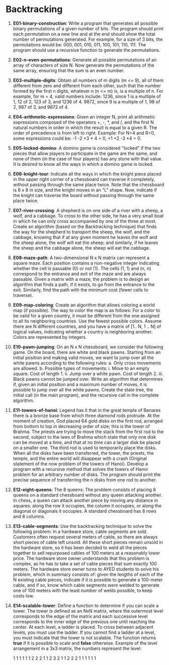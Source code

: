 # Backtracking

1) **E01-binary-construction**: Write a program that generates all possible binary permutations of a given number of bits. The program should print each permutation on a new line and at the end should show the total number of permutations generated. For example, for a size of 3 bits, the permutations would be: 000, 001, 010, 011, 100, 101, 110, 111. The program should use a recursive function to generate the permutations.

2) **E02-n-even-permutations**: Generate all possible permutations of an array of characters of size N. Now generate the permutations of the same array, ensuring that the sum is an even number.

3) **E03-multiple-digits**: Obtain all numbers of m digits (m <= 9), all of them different from zero and different from each other, such that the number formed by the first n digits, whatever n (n <= m) is, is a multiple of n. For example, for m = 4, valid numbers include: 1236, since 1 is a multiple of 1, 12 of 2, 123 of 3, and 1236 of 4. 9872, since 9 is a multiple of 1, 98 of 2, 987 of 3, and 9872 of 4.

4) **E04-arithmetic-expressions**: Given an integer N, print all arithmetic expressions composed of the operators +, -, *, and /, and the first N natural numbers in order in which the result is equal to a given R. The order of precedence is from left to right. Example: For N=4 and R=0, some expressions could be: -1 -2 +3 * 4 = 0, +1 +2 -3 *4 = 0.

5) **E05-locked-domino**: A domino game is considered "locked" if the two pieces that allow players to participate in the game are the same, and none of them (in the case of four players) has any stone with that value. It is desired to know all the ways in which a domino game is locked.

6) **E06-knight-tour**: Indicate all the ways in which the knight piece placed in the upper right corner of a chessboard can traverse it completely, without passing through the same place twice. Note that the chessboard is 8 x 8 in size, and the knight moves in an "L" shape. Now, indicate if the knight can traverse the board without passing through the same place twice.

7) **E07-river-crossing**: A shepherd is on one side of a river with a sheep, a wolf, and a cabbage. To cross to the other side, he has a very small boat in which he can only cross accompanied by one of the three at most. Create an algorithm (based on the Backtracking technique) that finds the way for the shepherd to transport the sheep, the wolf, and the cabbage, knowing that if at any given moment he leaves the wolf and the sheep alone, the wolf will eat the sheep; and similarly, if he leaves the sheep and the cabbage alone, the sheep will eat the cabbage.

8) **E08-maze-path**: A two-dimensional N x N matrix can represent a square maze. Each position contains a non-negative integer indicating whether the cell is passable (0) or not (1). The cells (1, 1) and (n, n) correspond to the entrance and exit of the maze and are always passable. Given a matrix with a maze, the problem is to design an algorithm that finds a path, if it exists, to go from the entrance to the exit. Similarly, find the path with the minimum cost (fewer cells to traverse).

9) **E09-map-coloring**: Create an algorithm that allows coloring a world map (if possible). The way to color the map is as follows: For a color to be valid for a given country, it must be different from the one assigned to all its neighboring countries. Use the fewest possible colors. Assume there are N different countries, and you have a matrix of [1.. N, 1 .. N] of logical values, indicating whether a country is neighboring another. Colors are represented by integers.

10) **E10-pawn-jumping**: On an N x N chessboard, we consider the following game. On the board, there are white and black pawns. Starting from an initial position and making valid moves, we want to jump over all the white pawns according to the following rules:
    a. Only cross movements are allowed.
    b. Possible types of movements:
        i. Move to an empty square. Cost of length 1.
        ii. Jump over a white pawn. Cost of length 2.
        iii. Black pawns cannot be jumped over.
    Write an algorithm that determines if, given an initial position and a maximum number of moves, it is possible to jump over all the white pawns. Create the state tree, the initial call (in the main program), and the recursive call in the complete algorithm.

11) **E11-towers-of-hanoi**: Legend has it that in the great temple of Benares there is a bronze base from which three diamond rods protrude. At the moment of creation, God placed 64 gold disks on the first rod, arranged from bottom to top in decreasing order of size; this is the tower of Brahma. The priests are trying to move the stack from the first rod to the second, subject to the laws of Brahma which state that only one disk can be moved at a time, and that at no time can a larger disk be placed on a smaller one. The third rod is used to temporarily place the disks. When all the disks have been transferred, the tower, the priests, the temple, and the entire world will disappear with a crash (Original statement of the now problem of the towers of Hanoi). Develop a program with a recursive method that solves the towers of Hanoi problem for an arbitrary number of disks. The program should print the precise sequence of transferring the n disks from one rod to another.

12) **E12-eight-queens**: The 8 queens: The problem consists of placing 8 queens on a standard chessboard without any queen attacking another. In chess, a queen can attack another piece by moving any distance in squares: along the row it occupies, the column it occupies, or along the diagonal or diagonals it occupies. A standard chessboard has 8 rows and 8 columns.

13) **E13-cable-segments**: Use the backtracking technique to solve the following problem: In a hardware store, cable segments are sold. Customers often request several meters of cable, so there are always short pieces of cable left unsold. All these short pieces remain unsold in the hardware store, so it has been decided to weld all the pieces together to sell repurposed cables of 100 meters at a reasonably lower price. The hardware store owner understands that this problem is complex, as he has to take a set of cable pieces that sum exactly 100 meters. The hardware store owner turns to AYED students to solve his problem, which in summary consists of: given the lengths of each of the N existing cable pieces, indicate if it is possible to generate a 100-meter cable, and if so, know which cable segments were welded to generate one of 100 meters with the least number of welds possible, to keep costs low.

14) **E14-scalable-tower**: Define a function to determine if you can scale a tower. The tower is defined as an NxN matrix, where the outermost level corresponds to the edge of the matrix and each successive level corresponds to the inner edge of the previous one until reaching the center. At each level, a ladder is placed. To cross between adjacent levels, you must use the ladder. If you cannot find a ladder at a level, you must indicate that the tower is not scalable. The function returns **true** if it is possible to scale and **false** otherwise. Example of the level arrangement in a 3x3 matrix, the numbers represent the level:

	1 1 1 1 1
	1 2 2 2 1
	1 2 3 2 1
	1 2 2 2 1
	1 1 1 1 1
